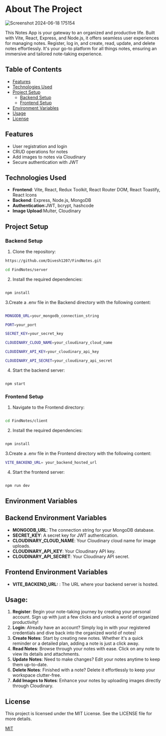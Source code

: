 # About The Project

![Screenshot 2024-06-18 175154](https://github.com/Divesh1207/FindNotes/assets/88198940/a990a650-024a-4229-a756-bfaf5bca8c9f)

This Notes App is your gateway to an organized and productive life. Built with Vite, React, Express, and Node.js, it offers seamless user experiences for managing notes. Register, log in, and create, read, update, and delete notes effortlessly. It's your go-to platform for all things notes, ensuring an immersive and tailored note-taking experience.
## Table of Contents
- [Features](#features)
- [Technologies Used](#technologies-used)
- [Project Setup](#project-setup)
  - [Backend Setup](#backend-setup)
  - [Frontend Setup](#frontend-setup)
- [Environment Variables](#environment-variables)
- [Usage](#usage)
- [License](#license)

## Features
- User registration and login
- CRUD operations for notes
- Add images to notes via Cloudinary
- Secure authentication with JWT


## Technologies Used
- **Frontend**: Vite, React, Redux Toolkit, React Router DOM, React Toastify, React Icons
- **Backend**: Express, Node.js, MongoDB
- **Authentication**:JWT, bcrypt, hashcode
- **Image Upload**:Multer, Cloudinary



## Project Setup

### Backend Setup
1. Clone the repository:
```bash
https://github.com/Divesh1207/FindNotes.git

cd FindNotes/server
```


 
2.  Install the required dependencies:

```bash

npm install
```

3.Create a .env file in the Backend directory with the following content:

```bash

MONGODB_URL=your_mongodb_connection_string

PORT=your_port

SECRET_KEY=your_secret_key

CLOUDINARY_CLOUD_NAME=your_cloudinary_cloud_name

CLOUDINARY_API_KEY=your_cloudinary_api_key

CLOUDINARY_API_SECRET=your_cloudinary_api_secret


```

4. Start the backend server:

```bash

npm start

```


### Frontend Setup

1. Navigate to the Frontend directory:

```bash

cd FindNotes/client

```


 
2.  Install the required dependencies:

```bash

npm install
```

3.Create a .env file in the Frontend directory with the following content:

```bash
VITE_BACKEND_URL= your_backend_hosted_url

```

4. Start the frontend server:

```bash

npm run dev

```
## Environment Variables

## Backend Environment Variables

- **MONGODB_URL**: The connection string for your MongoDB database.
- **SECRET_KEY**: A secret key for JWT authentication.
- **CLOUDINARY_CLOUD_NAME**: Your Cloudinary cloud name for image uploads.
- **CLOUDINARY_API_KEY**: Your Cloudinary API key.
- **CLOUDINARY_API_SECRET**: Your Cloudinary API secret.

## Frontend Environment Variables

- **VITE_BACKEND_URL:** :  The URL where your backend server is hosted.

 
## Usage:

1. **Register**: Begin your note-taking journey by creating your personal account. Sign up with just a few clicks and unlock a world of organized productivity!
2. **Login**: Already have an account? Simply log in with your registered credentials and dive back into the organized world of notes!
3. **Create Notes**: Start by creating new notes. Whether it's a quick reminder or a detailed plan, adding a note is just a click away.
4. **Read Notes**: Browse through your notes with ease. Click on any note to view its details and attachments.
5. **Update Notes**: Need to make changes? Edit your notes anytime to keep them up-to-date.
6. **Delete Notes**: Finished with a note? Delete it effortlessly to keep your workspace clutter-free.
7. **Add Images to Notes**: Enhance your notes by uploading images directly through Cloudinary.


 
## License

This project is licensed under the MIT License. See the LICENSE file for more details.

[MIT](https://choosealicense.com/licenses/mit/)
